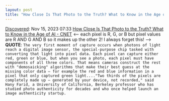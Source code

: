 ```yaml
---
layout: post
title: "How Close Is That Photo to the Truth? What to Know in the Age of AI - CNET"
---
```

[Discovered](http://rolandtanglao.com/2020/07/29/p1-blogthis-checkvist-list-links-to-blog/): Nov 15, 2023 07:33 [How Close Is That Photo to the Truth? What to Know in the Age of AI - CNET](https://www.cnet.com/tech/mobile/features/how-close-is-that-photo-to-the-truth-what-to-know-in-the-age-of-ai/) <-- each pixel is R, G, or B but pixel values are R AND G AND B so it makes up the other 2! I always forget this! --> **QUOTE**: `The very first moment of capture occurs when photons of light reach a digital image sensor, the special-purpose chip tasked with converting that light into pixel data. Each pixel can capture either red, green or blue, but when you see a photo, each pixel must have components of all three colors. That means cameras construct the rest with "demosaicking" algorithms that make their best guess at the missing color data — for example the red and blue information in a pixel that only captured green light...."Two thirds of the pixels are completely made up — generated by your device, not recorded," said Hany Farid, a University of California, Berkeley professor who has studied photo authenticity for decades and who once helped launch an image authenticity startup.`
